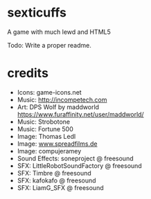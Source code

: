 # sexticuffs
A game with much lewd and HTML5

Todo: Write a proper readme.

# credits

* Icons: game-icons.net
* Music: http://incompetech.com
* Art: DPS Wolf by maddworld https://www.furaffinity.net/user/maddworld/
* Music: Strobotone
* Music: Fortune 500
* Image: Thomas Ledl
* Image: www.spreadfilms.de
* Image: compujeramey
* Sound Effects: soneproject @ freesound
* SFX: LittleRobotSoundFactory @ freesound
* SFX: Timbre @ freesound
* SFX: kafokafo @ freesound
* SFX: LiamG_SFX @ freesound
